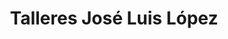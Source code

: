---
title: "Talleres José Luis López"
url: /espinosa-de-los-monteros/talleres-jose-luis-lopez/
shop: Autowerkstatt
---